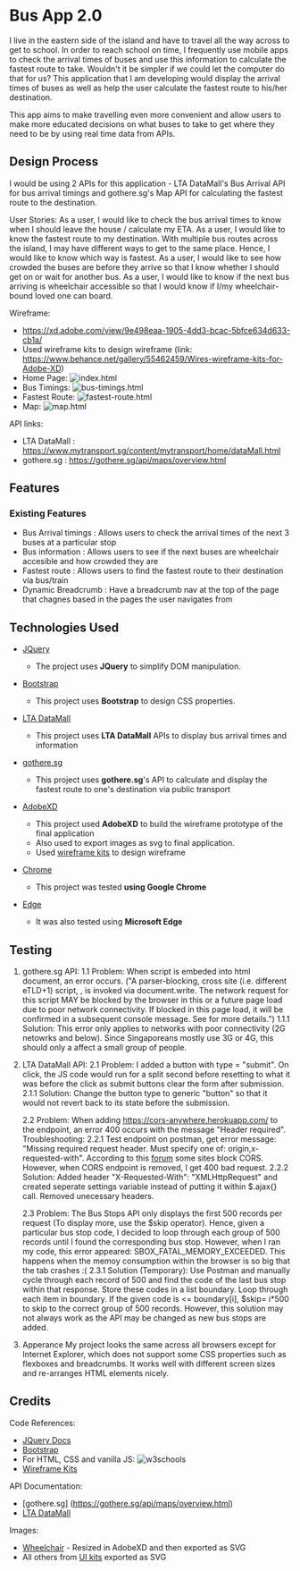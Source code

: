 #  Bus App 2.0

I live in the eastern side of the island and have to travel all the way across to get to school. In order to reach school on time, I frequently use mobile apps to check the arrival times of buses and use this information to calculate the fastest route to take. Wouldn't it be simpler if we could let the computer do that for us? This application that I am developing would display the arrival times of buses as well as help the user calculate the fastest route to his/her destination. 

This app aims to make travelling even more convenient and allow users to make more educated decisions on what buses to take to get where they need to be by using real time data from APIs.
 
## Design Process
 
I would be using 2 APIs for this application - LTA DataMall's Bus Arrival API for bus arrival timings and gothere.sg's Map API for calculating the fastest route to the destination.

User Stories:
As a user, I would like to check the bus arrival times to know when I should leave the house / calculate my ETA.
As a user, I would like to know the fastest route to my destination. With multiple bus routes across the island, I may have different ways to get to the same place. Hence, I would like to know which way is fastest.
As a user, I would like to see how crowded the buses are before they arrive so that I know whether I should get on or wait for another bus.
As a user, I would like to know if the next bus arriving is wheelchair accessible so that I would know if I/my wheelchair-bound loved one can board.

Wireframe:
- https://xd.adobe.com/view/9e498eaa-1905-4dd3-bcac-5bfce634d633-cb1a/
- Used wireframe kits to design wireframe (link: https://www.behance.net/gallery/55462459/Wires-wireframe-kits-for-Adobe-XD)
- Home Page:
![index.html](screenshots/index.html.png)
- Bus Timings:
![bus-timings.html](screenshots/bus-timings.html.png)
- Fastest Route:
![fastest-route.html](screenshots/fastest-route.html.png)
- Map:
![map.html](screenshots/map.html.png)

API links: 
- LTA DataMall : https://www.mytransport.sg/content/mytransport/home/dataMall.html
- gothere.sg : https://gothere.sg/api/maps/overview.html

## Features
 
### Existing Features
- Bus Arrival timings : Allows users to check the arrival times of the next 3 buses at a particular stop
- Bus information : Allows users to see if the next buses are wheelchair accesible and how crowded they are
- Fastest route : Allows users to find the fastest route to their destination via bus/train
- Dynamic Breadcrumb : Have a breadcrumb nav at the top of the page that chagnes based in the pages the user navigates from

## Technologies Used

- [JQuery](https://jquery.com)
    - The project uses **JQuery** to simplify DOM manipulation.

- [Bootstrap](https://getbootstrap.com/)
    - This project uses **Bootstrap** to design CSS properties.

- [LTA DataMall](https://www.mytransport.sg/content/mytransport/home/dataMall.html)
    - This project uses **LTA DataMall** APIs to display bus arrival times and information

- [gothere.sg](https://gothere.sg/api/maps/overview.html)
    - This project uses **gothere.sg**'s API to calculate and display the fastest route to one's destination via public transport

- [AdobeXD](https://www.adobe.com/sea/products/xd.html)
    - This project used **AdobeXD** to build the wireframe prototype of the final application
    - Also used to export images as svg to final application.
    - Used [wireframe kits](https://www.behance.net/gallery/55462459/Wires-wireframe-kits-for-Adobe-XD) to design wireframe

- [Chrome](https://www.google.com/intl/en_sg/chrome/)
    - This project was tested **using Google Chrome**

- [Edge](https://www.microsoft.com/en-us/edge)
    - It was also tested using **Microsoft Edge** 

## Testing

1. gothere.sg API:
    1.1 Problem: When script is embeded into html document, an error occurs. ("A parser-blocking, cross site (i.e. different eTLD+1) script, <URL>, is invoked via document.write. The network request for this script MAY be blocked by the browser in this or a future page load due to poor network connectivity. If blocked in this page load, it will be confirmed in a subsequent console message. See <URL> for more details.")
    1.1.1 Solution: This error only applies to networks with poor connectivity (2G netowrks and below). Since Singaporeans mostly use 3G or 4G, this should only a affect a small group of people.

2. LTA DataMall API:
    2.1 Problem: I added a button with type = "submit". On click, the JS code would run for a split second before resetting to what it was before the click as submit buttons clear the form after submission. 
    2.1.1 Solution: Change the button type to generic "button" so that it would not revert back to its state before the submission.    

    2.2 Problem: When adding https://cors-anywhere.herokuapp.com/ to the endpoint, an error 400 occurs with the message "Header required". 
    Troubleshooting: 
    2.2.1 Test endpoint on postman, get error message: "Missing required request header. Must specify one of: origin,x-requested-with". According to this [forum](https://stackoverflow.com/questions/59272380/how-to-fix-the-missing-required-request-header-must-specify-one-of-origin-x-r) some sites block CORS. However, when CORS endpoint is removed, I get 400 bad request.
    2.2.2 Solution: Added header "X-Requested-With": "XMLHttpRequest" and created seperate settings variable instead of putting it within $.ajax{} call. Removed unecessary headers.

    2.3 Problem: The Bus Stops API only displays the first 500 records per request (To display more, use the $skip operator). Hence, given a particular bus stop code, I decided to loop through each group of 500 records until I found the corresponding bus stop. However, when I ran my code, this error appeared: SBOX_FATAL_MEMORY_EXCEEDED. This happens when the memoy consumption within the browser is so big that the tab crashes :(
    2.3.1 Solution (Temporary): Use Postman and manually cycle through each record of 500 and find the code of the last bus stop within that response. Store these codes in a list boundary. Loop through each item in boundary. If the given code is <= boundary[i], $skip= i*500 to skip to the correct group of 500 records. However, this solution may not always work as the API may be changed as new bus stops are added.

3. Apperance
    My project looks the same across all browsers except for Internet Explorer, which does not support some CSS properties such as flexboxes and breadcrumbs.
    It works well with different screen sizes and re-arranges HTML elements nicely.

## Credits
Code References:
 - [JQuery Docs](https://api.jquery.com/)
 - [Bootstrap](https://getbootstrap.com/docs/5.0/getting-started/introduction/)
 - For HTML, CSS and vanilla JS: ![w3schools](https://www.w3schools.com/html/default.asp)
- [Wireframe Kits](https://www.behance.net/gallery/55462459/Wires-wireframe-kits-for-Adobe-XD)

API Documentation:
- [gothere.sg] (https://gothere.sg/api/maps/overview.html)
- [LTA DataMall](https://www.mytransport.sg/content/dam/datamall/datasets/LTA_DataMall_API_User_Guide.pdf)

Images:
 - [Wheelchair](https://www.flaticon.com/free-icon/wheelchair_25332?term=wheelchair&page=1&position=2) - Resized in AdobeXD and then exported as SVG
 - All others from [UI kits](https://www.behance.net/gallery/55462459/Wires-wireframe-kits-for-Adobe-XD) exported as SVG
